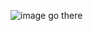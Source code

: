 

![image](https://github.com/nikocrezy/streamlit_todo_crud_app/assets/149506966/3dec666d-f75b-4db1-bcc5-3c93e66ec7be)
go there
